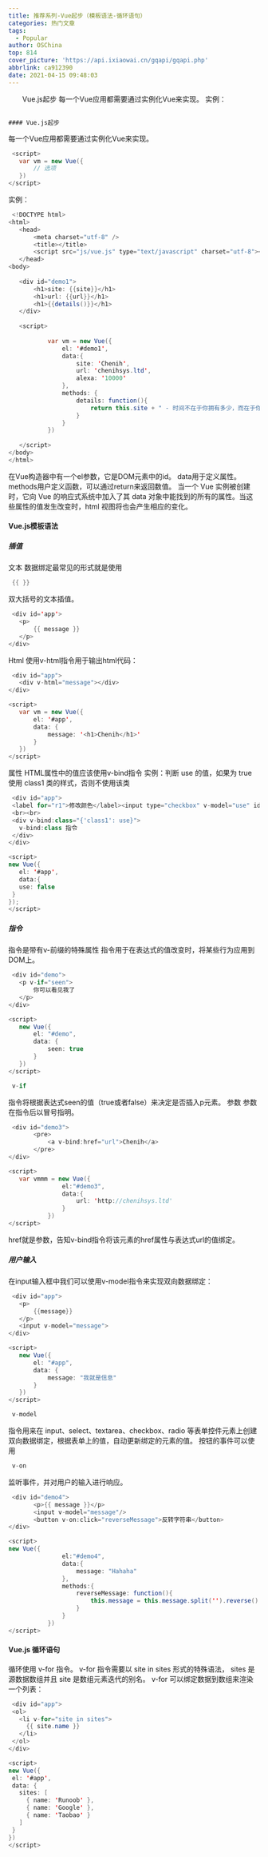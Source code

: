 ```yaml
---
title: 推荐系列-Vue起步（模板语法-循环语句）
categories: 热门文章
tags:
  - Popular
author: OSChina
top: 814
cover_picture: 'https://api.ixiaowai.cn/gqapi/gqapi.php'
abbrlink: ca912390
date: 2021-04-15 09:48:03
---
```


&emsp;&emsp;Vue.js起步 每一个Vue应用都需要通过实例化Vue来实现。 实例：
<!-- more -->

                                                                                                                                                                                        #### Vue.js起步 
每一个Vue应用都需要通过实例化Vue来实现。 
 
 ```java 
  <script>
	var vm = new Vue({
		// 选项
	})
</script>	


  ``` 
  
实例： 
 
 ```java 
  <!DOCTYPE html>
<html>
	<head>
		<meta charset="utf-8" />
		<title></title>
		<script src="js/vue.js" type="text/javascript" charset="utf-8"></script>
	</head>
<body>
        
	<div id="demo1">
		<h1>site: {{site}}</h1>
		<h1>url: {{url}}</h1>
		<h1>{{details()}}</h1>
	</div>
		
	<script>
	
			var vm = new Vue({
				el: '#demo1',
				data:{
					site: 'Chenih',
					url: 'chenihsys.ltd',
					alexa: '10000'
				},
				methods: {
					details: function(){
						return this.site + " - 时间不在于你拥有多少，而在于你怎样使用。"
					}
				}
			})
			
	</script>
</body>
</html>

  ``` 
  
在Vue构造器中有一个el参数，它是DOM元素中的id。 
data用于定义属性。 
methods用户定义函数，可以通过return来返回数值。 
当一个 Vue 实例被创建时，它向 Vue 的响应式系统中加入了其 data 对象中能找到的所有的属性。当这些属性的值发生改变时，html 视图将也会产生相应的变化。 
#### Vue.js模板语法 
##### 插值 
文本 
数据绑定最常见的形式就是使用 
 ```java 
  {{ }}
  ``` 
 双大括号的文本插值。 
 
 ```java 
  <div id='app'>
    <p>
        {{ message }}
    </p>
</div>

  ``` 
  
Html 
使用v-html指令用于输出html代码： 
 
 ```java 
  <div id="app">
    <div v-html="message"></div>
</div>

<script>
	var vm = new Vue({
        el: '#app',
        data: {
            message: '<h1>Chenih</h1>'
        }
    })
</script>

  ``` 
  
属性 
HTML属性中的值应该使用v-bind指令 
实例：判断 use 的值，如果为 true 使用 class1 类的样式，否则不使用该类 
 
 ```java 
  <div id="app">
  <label for="r1">修改颜色</label><input type="checkbox" v-model="use" id="r1">
  <br><br>
  <div v-bind:class="{'class1': use}">
    v-bind:class 指令
  </div>
</div>

<script>
new Vue({
    el: '#app',
    data:{
    use: false
  }
});
</script>

  ``` 
  
 
##### 指令 
指令是带有v-前缀的特殊属性 
指令用于在表达式的值改变时，将某些行为应用到DOM上。 
 
 ```java 
  <div id="demo">
    <p v-if="seen">
        你可以看见我了
    </p>
</div>

<script>
	new Vue({
       	el: "#demo",
        data: {
            seen: true
        }
    })
</script>

  ``` 
  
 
 ```java 
  v-if
  ``` 
 指令将根据表达式seen的值（true或者false）来决定是否插入p元素。 
参数 
参数在指令后以冒号指明。 
 
 ```java 
  <div id="demo3">
		<pre>
			<a v-bind:href="url">Chenih</a>
		</pre>
</div>

<script>
	var vmmm = new Vue({
				el:"#demo3",
				data:{
					url: 'http://chenihsys.ltd'
				}
			})
</script>

  ``` 
  
href就是参数，告知v-bind指令将该元素的href属性与表达式url的值绑定。 
##### 用户输入 
在input输入框中我们可以使用v-model指令来实现双向数据绑定： 
 
 ```java 
  <div id="app">
    <p>
        {{message}}
    </p>
    <input v-model="message">
</div>

<script>
	new Vue({
        el: "#app",
        data: {
            message: "我就是信息"
        }
    })
</script>

  ``` 
  
 
 ```java 
  v-model
  ``` 
 指令用来在 input、select、textarea、checkbox、radio 等表单控件元素上创建双向数据绑定，根据表单上的值，自动更新绑定的元素的值。 
按钮的事件可以使用  
 ```java 
  v-on
  ``` 
  监听事件，并对用户的输入进行响应。 
 
 ```java 
  <div id="demo4">
		<p>{{ message }}</p>
		<input v-model="message"/>
		<button v-on:click="reverseMessage">反转字符串</button>
</div>

<script>
new Vue({
				el:"#demo4",
				data:{
					message: "Hahaha"
				},
				methods:{
					reverseMessage: function(){
						this.message = this.message.split('').reverse().join('')
					}
				}
			})
</script>

  ``` 
  
#### Vue.js 循环语句 
循环使用 v-for 指令。 
v-for 指令需要以 site in sites 形式的特殊语法， sites 是源数据数组并且 site 是数组元素迭代的别名。 
v-for 可以绑定数据到数组来渲染一个列表： 
 
 ```java 
  <div id="app">
  <ol>
    <li v-for="site in sites">
      {{ site.name }}
    </li>
  </ol>
</div>
 
<script>
new Vue({
  el: '#app',
  data: {
    sites: [
      { name: 'Runoob' },
      { name: 'Google' },
      { name: 'Taobao' }
    ]
  }
})
</script>

  ``` 
 
                                        